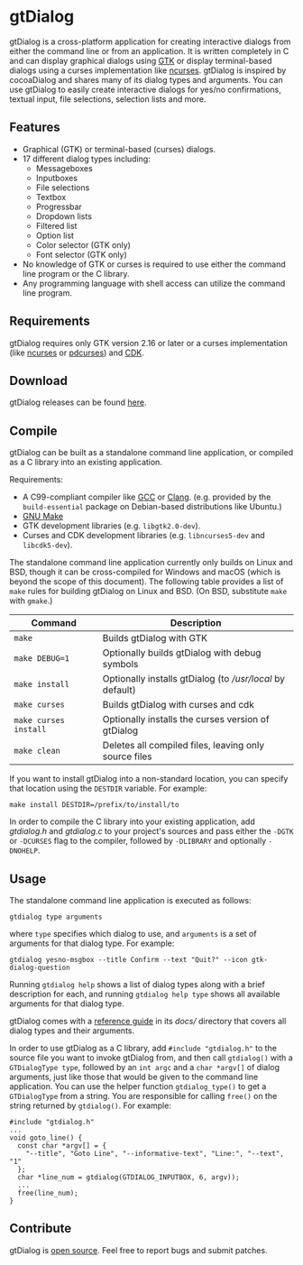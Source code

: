 # gtDialog

gtDialog is a cross-platform application for creating interactive dialogs from either the
command line or from an application. It is written completely in C and can display graphical
dialogs using [GTK][] or display terminal-based dialogs using a curses implementation like
[ncurses][]. gtDialog is inspired by cocoaDialog and shares many of its dialog types and
arguments. You can use gtDialog to easily create interactive dialogs for yes/no confirmations,
textual input, file selections, selection lists and more.

[GTK]: https://gtk.org
[ncurses]: https://invisible-island.net/ncurses/ncurses.html

## Features

* Graphical (GTK) or terminal-based (curses) dialogs.
* 17 different dialog types including:
  + Messageboxes
  + Inputboxes
  + File selections
  + Textbox
  + Progressbar
  + Dropdown lists
  + Filtered list
  + Option list
  + Color selector (GTK only)
  + Font selector (GTK only)
* No knowledge of GTK or curses is required to use either the command line program or the
  C library.
* Any programming language with shell access can utilize the command line program.

## Requirements

gtDialog requires only GTK version 2.16 or later or a curses implementation (like [ncurses][]
or [pdcurses][]) and [CDK][].

[ncurses]: https://invisible-island.net/ncurses/ncurses.html
[pdcurses]: https://pdcurses.org
[CDK]: https://invisible-island.net/cdk/

## Download

gtDialog releases can be found [here][].

[here]: https://github.com/orbitalquark/gtdialog/releases

## Compile

gtDialog can be built as a standalone command line application, or compiled as a C library into
an existing application.

Requirements:

* A C99-compliant compiler like [GCC][] or [Clang][]. (e.g. provided by the `build-essential`
  package on Debian-based distributions like Ubuntu.)
* [GNU Make][]
* GTK development libraries (e.g. `libgtk2.0-dev`).
* Curses and CDK development libraries (e.g. `libncurses5-dev` and `libcdk5-dev`).

The standalone command line application currently only builds on Linux and BSD, though it can be
cross-compiled for Windows and macOS (which is beyond the scope of this document). The following
table provides a list of `make` rules for building gtDialog on Linux and BSD. (On BSD, substitute
`make` with `gmake`.)

Command | Description
-|-
`make` | Builds gtDialog with GTK
`make DEBUG=1` | Optionally builds gtDialog with debug symbols
`make install` | Optionally installs gtDialog (to */usr/local* by default)
`make curses` | Builds gtDialog with curses and cdk
`make curses install` | Optionally installs the curses version of gtDialog
`make clean` | Deletes all compiled files, leaving only source files

If you want to install gtDialog into a non-standard location, you can specify that location
using the `DESTDIR` variable. For example:

    make install DESTDIR=/prefix/to/install/to

In order to compile the C library into your existing application, add *gtdialog.h* and
*gtdialog.c* to your project's sources and pass either the `-DGTK` or `-DCURSES` flag to the
compiler, followed by `-DLIBRARY` and optionally `-DNOHELP`.

[GCC]: https://gcc.gnu.org
[Clang]: https://clang.llvm.org/
[GNU Make]: https://www.gnu.org/software/make/

## Usage

The standalone command line application is executed as follows:

    gtdialog type arguments

where `type` specifies which dialog to use, and `arguments` is a set of arguments for that
dialog type. For example:

    gtdialog yesno-msgbox --title Confirm --text "Quit?" --icon gtk-dialog-question

Running `gtdialog help` shows a list of dialog types along with a brief description for each,
and running `gtdialog help type` shows all available arguments for that dialog type.

gtDialog comes with a [reference guide][] in its *docs/* directory that covers all dialog types
and their arguments.

In order to use gtDialog as a C library, add `#include "gtdialog.h"` to the source file you
want to invoke gtDialog from, and then call `gtdialog()` with a `GTDialogType type`, followed
by an `int argc` and a `char *argv[]` of dialog arguments, just like those that would be given
to the command line application. You can use the helper function `gtdialog_type()` to get a
`GTDialogType` from a string. You are responsible for calling `free()` on the string returned by
`gtdialog()`. For example:

    #include "gtdialog.h"
    ...
    void goto_line() {
      const char *argv[] = {
        "--title", "Goto Line", "--informative-text", "Line:", "--text", "1"
      };
      char *line_num = gtdialog(GTDIALOG_INPUTBOX, 6, argv));
      ...
      free(line_num);
    }

[reference guide]: https://orbitalquark.github.io/gtdialog/manual.html

## Contribute

gtDialog is [open source][]. Feel free to report bugs and submit patches.

[open source]: https://github.com/orbitalquark/gtdialog
